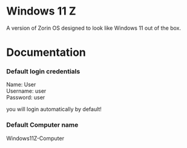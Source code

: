 
# Windows 11 Z

A version of Zorin OS designed to look like Windows 11 out of the box.




# Documentation

### Default login credentials

Name: User  
Username: user  
Password: user 

you will login automatically by default!

### Default Computer name 
Windows11Z-Computer

